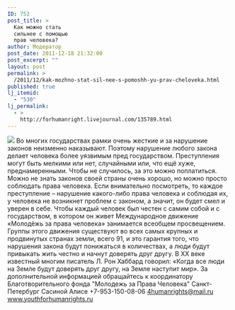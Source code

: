 ```yaml
---
ID: 752
post_title: >
  Как можно стать
  сильнее с помощью
  прав человека?
author: Модератор
post_date: 2011-12-18 21:32:00
post_excerpt: ""
layout: post
permalink: >
  /2011/12/kak-mozhno-stat-sil-nee-s-pomoshh-yu-prav-cheloveka.html
published: true
lj_itemid:
  - "530"
lj_permalink:
  - >
    http://forhumanright.livejournal.com/135789.html
---
```

<img src="http://cs5338.vk.com/u132145096/132409092/x_5b26039f.jpg" /> Во многих государствах рамки очень жесткие и за нарушение законов неизменно наказывают. Поэтому нарушение любого закона делает человека более уязвимым пред государством. Преступления могут быть мелкими или нет, случайными или, что ещё хуже, преднамеренными. Чтобы не случилось, за это можно поплатиться.
Можно не знать законов своей страны очень хорошо, но можно просто соблюдать права человека. Если внимательно посмотреть, то каждое преступление – нарушение какого-либо права человека и соблюдая их, у человека не возникнет проблем с законом, а значит, он будет смел и уверен в себе.
Чтобы каждый человек был честен с самим собой и с государством, в котором он живет Международное движение «Молодёжь за права человека» занимается всеобщем просвещением. Группы этого движения существуют во всех самых крупных и продвинутых странах земли, всего 91, и это гарантия того, что нарушения закона будут понижаться в количествах, а люди будут привыкать жить честно и начнут доверять друг другу. В ХХ веке известный многим писатель Л. Рон Хаббард говорил: «Когда все люди на Земле будут доверять друг другу, на Земле наступит мир».
За дополнительной информацией обращайтесь к координатору
Благотворительного фонда
"Молодежь за Права Человека" Санкт-Петербург 
Сасиной Алисе 
+7-953-150-08-06 
4humanrights@mail.ru
www.youthforhumanrights.ru